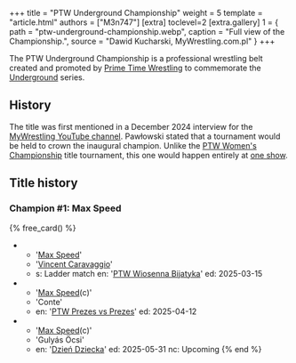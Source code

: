 +++
title = "PTW Underground Championship"
weight = 5
template = "article.html"
authors = ["M3n747"]
[extra]
toclevel=2
[extra.gallery]
1 = { path = "ptw-underground-championship.webp", caption = "Full view of the Championship.", source = "Dawid Kucharski, MyWrestling.com.pl" }
+++

The PTW Underground Championship is a professional wrestling belt created and promoted by [Prime Time Wrestling](@/o/ptw.md) to commemorate the [Underground](@/e/underground.md) series.

<!-- more -->

## History

The title was first mentioned in a December 2024 interview for the [MyWrestling YouTube channel][pawłowski-my-wrestling-live]. Pawłowski stated that a tournament would be held to crown the inaugural champion. Unlike the [PTW Women's Championship](@/c/ptw-womens-championship.md) title tournament, this one would happen entirely at [one show](@/e/ptw/2025-02-15-ptw-wrestlingowe-walentynki.md).

## Title history

### Champion #1: Max Speed

{% free_card() %}
- - '[Max Speed](@/w/max-speed.md)'
  - '[Vincent Caravaggio](@/w/vincent-caravaggio.md)'
  - s: Ladder match
    en: '[PTW Wiosenna Bijatyka](@/e/ptw/2025-03-15-ptw-wiosenna-bijatyka.md)'
    ed: 2025-03-15
- - '[Max Speed](@/w/max-speed.md)(c)'
  - 'Conte'
  - en: '[PTW Prezes vs Prezes](@/e/ptw/2025-04-12-ptw-prezes-vs-prezes.md)'
    ed: 2025-04-12
- - '[Max Speed](@/w/max-speed.md)(c)'
  - 'Gulyás Öcsi'
  - en: '[Dzień Dziecka](@/e/ptw/2025-05-31-ptw-dzien-dziecka.md)'
    ed: 2025-05-31
    nc: Upcoming
{% end %}

[pawłowski-my-wrestling-live]: https://www.youtube.com/watch?v=D4kwKCFbY9c
